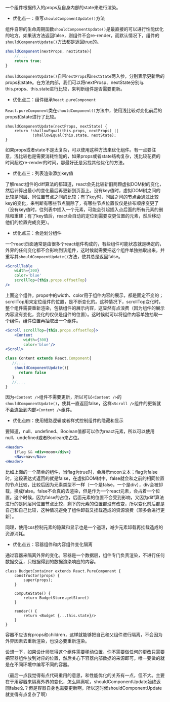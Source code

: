 一个组件根据传入的props及自身内部的state来进行渲染。

* 优化点一：重写`shouldComponentUpdate()`方法

组件自带的生命周期函数`shouldComponentUpdate()`是最直接的可以进行性能优化的地方。如果该方法返回false，则组件不会re-render，而默认情况下，组件的`shouldComponentUpdate()`方法都是返回true的。

```javascript
shouldComponent(nextProps, nextState){
    //....
    return true;
}
```

`shouldComponentUpdate()`自带`nextProps`和`nextState`两入参，分别表示更新后的props和state。在方法内部，我们可以将nextProsp、nextState分别与this.props、this.state进行比较，来判断组件是否需要更新。

* 优化点二：组件继承`React.pureComponent`

`React.pureComponent`类在`shouldComponent()`方法中，使用浅比较对变化前后的props和state进行了比较。

```
shouldComponentUpdate(nextProps, nextState) {
	return !shallowEqual(this.props, nextProps) ||
			!shallowEqual(this.state, nextState);
}
```



如果props或者state不是太复杂，可以使用这种方法来优化组件。有一点要注意，浅比较也是需要消耗性能的，如果props或者state结构复杂，浅比较花费的时间超过re-render的时间，那最好还是另找其他优化的方法。

* 优化点三：列表渲染添加key值

了解react组件的diff算法的都知道，react会先比较新旧两颗虚拟DOM树的变化，然后计算出最小的变化最后再更新到页面上。没有key值时，虚拟DOM树之间的比较是同层、同位置节点之间的比较；有了key时，同层之间的节点会通过比较key的变化，来判断有哪些节点删除了，有哪些节点位置仅仅是排布顺序变更了（没有key值时，往列表中插入一个元素，可能会引起插入点后面的所有元素的删除和重建；有了key值后，react会自动的定位到需要变更位置的元素，然后移动他们的位置完成变更）。

* 优化点三：合适划分组件

一个react页面通常是由很多个react组件构成的，有些组件可能状态就是确定的，外界的任何变化都不会影响到该组件，这时候就需要把这个组件单独抽取出来，并重写其`shouldCompoentUpdate()`方法，使其总是返回false。

```jsx
<ScrollTable
	width={300}
	color='blue'
	scrollTop={this.props.offsetTop}
/>
```

上面这个组件，props中的width、color用于组件内容的展示，都是固定不变的；scrollTop用来定位组件的位置，是不断变化的。这种情况下，scrollTop变化时，整个组件需要重新渲染，包括组件的展示内容，这显然有点浪费（因为组件的展示内容没有变化，变化的仅仅是组件的位置）。这时候就可以将组件内容单独抽取一个组件，组件位置再抽取出一个组件。

```jsx
<Scroll scrollTop={this.props.offsetTop}>
	<Content
		width={300}
		color='blue'/>
<Scroll>
```

```javascript
class Content extends React.Component{
   //....
    shouldComponentUpdate(){
      return false
   }
   //....
}
```



因为`<Content />`组件不需要更新，所以可以`<Content />`的`shouldComponentUpdate()`，使其一直返回false，这样`<Scroll />`组件的更新就不会连坐到内部`<Content />`组件。

* 优化点四：使用短路逻辑或者样式控制组件的隐藏和显示

要知道，null、undefined、Boolean值都可以作为react元素，所以可以使用null、undefined或者Boolean来占位。

```jsx
<Header>
	{flag && <div>moon</div>}
	<Nav>nav</Nav>
<Header>
```

比如上面的一个简单的组件，当flag为true时，会展示moon文本；flag为false时，这段表达式返回的就是false，在虚拟DOM树中，false就会和之前的相同位置的节点比较，比较后因为元素类型不一样（一个是false，一个是div），div会被卸载，换成false。false不会真的去渲染，但是作为一个react元素，会占着一个位置。这个时候，因为false的占位，后面元素的位置不会受到影响，又因为diff算法进行的是同层同位置节点比较，剩下的元素的位置都没有改变，所以变化前后都是自己和自己比较，这种情况避免了组件卸载又挂载造成的资源浪费（顶多会进行更新）。

同理，使用css控制元素的隐藏和显示也是一个道理，减少元素卸载再挂载造成的资源消耗。

* 优化点五：容器组件和内容组件变化隔离

通过容器来隔离外界的变化。容器是一个数据层，组件专门负责渲染，不进行任何数据交互，只根据得到的数据渲染响应的内容。

```react
class BudgetContainer extends React.PureComponent {
    constructor(props) {
        super(props);
    }

    computeState() {
        return BudgetStore.getStore()
    }

    render() {
        return <Budget {...this.state}/>
    }
}
```

容器不应该有props和children，这样就能够把自己和父组件进行隔离，不会因为外界因素去重新渲染，也没必要重新渲染。

设想一下，如果设计师觉得这个组件需要移动位置，你不需要做任何的更改只需要把容器组件放到对应的位置，然后关心下容器内部数据的来源即可。唯一要做的就是在不同环境中编写不同的容器。

（最后一点我觉得有点代码重用的意思，和性能优化的关系有一点，但不大。主要在于用容器来隔离外界的变化，怎么隔离呢，shouldComponentUpdate始终返回false么？但是容器自身也需要更新啊，所以这时候shouldComponentUpdate就变得有点复杂了啊）

